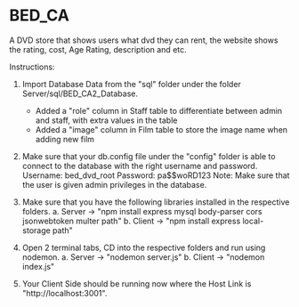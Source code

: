 # BED_CA
A DVD store that shows users what dvd they can rent, the website shows the rating, cost, Age Rating, description and etc.

Instructions:
1. Import Database Data from the "sql" folder under the folder Server/sql/BED_CA2_Database. 
   - Added a "role" column in Staff table to differentiate between admin and staff, with extra values in the table
   - Added a "image" column in Film table to store the image name when adding new film

2. Make sure that your db.config file under the "config" folder is able to connect to the database with the right username and password.
   Username: bed_dvd_root
   Password: pa$$woRD123
   Note: Make sure that the user is given admin privileges in the database.

3. Make sure that you have the following libraries installed in the respective folders.
   a. Server -> "npm install express mysql body-parser cors jsonwebtoken multer path"
   b. Client -> "npm install express local-storage path"

4. Open 2 terminal tabs, CD into the respective folders and run using nodemon.
   a. Server -> "nodemon server.js"
   b. Client -> "nodemon index.js"

5. Your Client Side should be running now where the Host Link is "http://localhost:3001".
